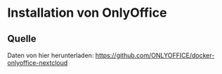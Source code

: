 # Installation von OnlyOffice

## Quelle

Daten von hier herunterladen:  <https://github.com/ONLYOFFICE/docker-onlyoffice-nextcloud>

